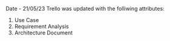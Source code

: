 Date - 21/05/23
Trello was updated with the folliwing attributes:

1) Use Case
2) Requirement Analysis
3) Architecture Document
